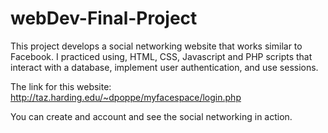 # webDev-Final-Project

This project develops a social networking website that works similar to Facebook. I practiced using, HTML, CSS, Javascript and PHP scripts that interact with a database, implement user authentication, and use sessions.

The link for this website:
http://taz.harding.edu/~dpoppe/myfacespace/login.php

You can create and account and see the social networking in action.
